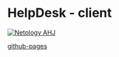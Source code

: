 # HelpDesk - client

[![Netology AHJ](https://github.com/O-R-C/ahj-homeworks-http-1-client/actions/workflows/web.yml/badge.svg)](https://github.com/O-R-C/ahj-homeworks-http-1-client/actions/workflows/web.yml)

[github-pages](https://o-r-c.github.io/ahj-homeworks-http-1-client/)                                                                                                 
